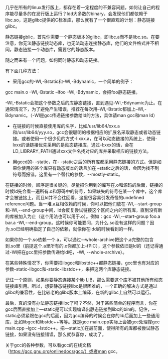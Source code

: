 几乎在所有的linux发行版上，都存在着一定程度的不兼容问题，如何让自己的程序能尽量多的在发行版上运行？ldd大多数的binary，会发现他们都依赖于libc.so，这是glibc提供的C标准库，那么就有了一个很直观的计划：静态链接glibc。

静态链接gblic，首先你需要一个静态版本的glibc，即libc.a而不是libc.so。在要注意，你无法静态链接动态库，也无法动态连接静态库，他们的文件格式并不相同，静态链接一个动态库，需要它的静态版本。

随之而来有一个问题，如何同时静态和动态链接。

有下面几种方法：

* 采用gcc的-Wl,-Bstatic和-Wl,-Bdynamic，一个简单的例子：

gcc main.o –Wl,-Bstatic –lfoo –Wl,-Bdynamic，会把foo静态链接。

-Wl,-Bstatic会把这个参数之后的库静态链接，直到遇见-Wl,-Bdynamic为止。在通常情况下，为了避免产生错误，推荐在每次用–Wl,-Bstatic都加上–Wl,-Bdynamic。（-Wl是gcc传递链接参数给ld的方法，具体请man gcc和man ld）

* 在链接的时候直接使用库的名字，比如/usr/lib64/xxx.a和/usr/lib64/yyy.so，gcc会很聪明的根据相应的扩展名采取静态或者动态链接。或者使用一个很少见的方式-l:xxx.a，在可以动态链接的系统上，使用-lxxx的话链接优先采用的是动态链接库，通过-l:xxx的话，会在LD_LIBRARY_PATH通过xxx文件名找对应的库并采取相应的链接方法。

* 用gccd的- -static，在- -static之后的所有库都采用静态链接的方式。但是如果你使用的某个库只有动态版本的话且加在 –static之后的话，会因为找不到符号而报错。这里有一个替代的参数，--mostly-static。

 

在链接的时候，顺序是很关键的，尽量把你用到的库写在.o和源码的后面，链接的时候ld先会看一遍所有.o和源码中的符号，如果缺失的符号在某一个库中，这个库才会被链接上，而且ld并不会往回看，这里很容易引发奇怪的undefined reference问题。当一堆.a互相依赖的时候，你可以把他们放在-Wl,--start-group和-Wl,--end-group中间，ld会反复尝试链接这个区间之内的所有库，直到没有新的库被加入为止（这个用法也可以用于.o）。例如：gcc -Wl,--start-group foo.a bar.a -Wl,--end-group。这时候你可能要问，为什么.so没有这样的问题？因为.so已经明确指定了自己的依赖，就像你在ldd的时候看到的一样。

如果你的一个.so依赖一个.a，可以通过--whole-archive把这个.a完整的包含到.so里（前提这个.a里所有的.o你都加上-fPIC），这个参数依旧是ld的（还记得通过-Wl把在gcc里把参数传递给ld吧，-Wl, --whole-archive）。

在某些特殊情况下，你需要把libgcc和libstdc++都静态链接，gcc里也有对应的参数-static-libgcc和-static-libstdc++，来把这两个库静态链接。

 

记住一个原则，如果你要静态连接某个lib LIB，那么需要这个库不被其他所有动态链接库引用。所以，想要静态链接libc是很困难的，一个正确的解决方式是通过glibc的兼容性，在比较老的glibc版本上编译，在新的glibc上自然可以运行。

最后，真的没有办法静态链接libc了吗？不然，对于某些简单的程序而言，你在gcc后面直接加上—static是可以实现编译出静态链接到libc的bin的。记住，--static必须紧跟在gcc的后面，因为gcc编译的时候会在你的lib后面加上一些通用库，比如libgcc和libstdc++等等。就是gcc main.cpp实际上会被gcc处理撑gcc main.cpp –lgcc –lstdc++。把—static加在最前面，使得所有的库都被尝试静态链接，如果没有链接错误，那么就恭喜你，成功了。

关于gcc的各种参数，可以看gcc的在线文档（https://gcc.gnu.org/onlinedocs/gcc/）或者man gcc。
